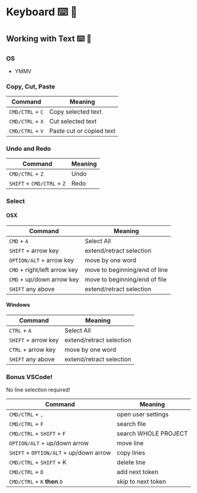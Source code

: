 # Keyboard ⌨️ 🔣

## Working with Text ⌨️ 🔣

### OS

-   YMMV

### Copy, Cut, Paste

| Command          | Meaning                  |
| ---------------- | ------------------------ |
| `CMD/CTRL` + `C` | Copy selected text       |
| `CMD/CTRL` + `X` | Cut selected text        |
| `CMD/CTRL` + `V` | Paste cut or copied text |

### Undo and Redo

| Command                    | Meaning |
| -------------------------- | ------- |
| `CMD/CTRL` + `Z`           | Undo    |
| `SHIFT` + `CMD/CTRL` + `Z` | Redo    |

### Select

#### OSX

| Command                      | Meaning                       |
| ---------------------------- | ----------------------------- |
| `CMD` + `A`                  | Select All                    |
| `SHIFT` + arrow key          | extend/retract selection      |
| `OPTION/ALT` + arrow key     | move by one word              |
| `CMD` + right/left arrow key | move to beginning/end of line |
| `CMD` + up/down arrow key    | move to beginning/end of file |
| `SHIFT` any above            | extend/retract selection      |

#### Windows

| Command             | Meaning                  |
| ------------------- | ------------------------ |
| `CTRL` + `A`        | Select All               |
| `SHIFT` + arrow key | extend/retract selection |
| `CTRL` + arrow key  | move by one word         |
| `SHIFT` any above   | extend/retract selection |

### Bonus VSCode!

No line selection required!

| Command                                | Meaning              |
| -------------------------------------- | -------------------- |
| `CMD/CTRL` + `,`                       | open user settings   |
| `CMD/CTRL` + `F`                       | search file          |
| `CMD/CTRL` + `SHIFT` + `F`             | search WHOLE PROJECT |
| `OPTION/ALT` + up/down arrow           | move line            |
| `SHIFT` + `OPTION/ALT` + up/down arrow | copy lines           |
| `CMD/CTRL` + `SHIFT` + K               | delete line          |
| `CMD/CTRL` + `D`                       | add next token       |
| `CMD/CTRL` + `K` **then** `D`          | skip to next token   |
